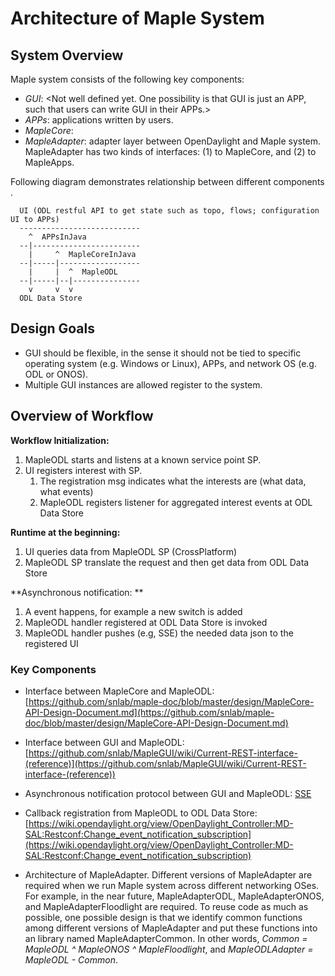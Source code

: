 # Architecture of Maple System


## System Overview

Maple system consists of the following key components:

* *GUI*: <Not well defined yet. One possibility is that GUI is just an APP, such that users can write GUI in their APPs.>
* *APPs*: applications written by users.
* *MapleCore*:
* *MapleAdapter<ODL>*: adapter layer between OpenDaylight and Maple system. MapleAdapter has two kinds of interfaces: (1) to MapleCore, and (2) to MapleApps.
  
Following diagram demonstrates relationship between different components .

      UI (ODL restful API to get state such as topo, flows; configuration UI to APPs)
      ---------------------------
        ^  APPsInJava
      --|------------------------
        |     ^  MapleCoreInJava
      --|-----|------------------
        |     |  ^  MapleODL
      --|-----|--|---------------
        v     v  v
      ODL Data Store


## Design Goals

* GUI should be flexible, in the sense it should not be tied to specific operating system (e.g. Windows or Linux), APPs, and network OS (e.g. ODL or ONOS).
* Multiple GUI instances are allowed register to the system.



## Overview of Workflow

**Workflow Initialization:**

1. MapleODL starts and listens at a known service point SP.
2. UI registers interest with SP.
    1. The registration msg indicates what the interests are (what data, what events)
    2. MapleODL registers listener for aggregated interest events at ODL Data Store

**Runtime at the beginning:**

1. UI queries data from MapleODL SP (CrossPlatform)
2. MapleODL SP translate the request and then get data from ODL Data Store

**Asynchronous notification: **

1. A event happens, for example a new switch is added
2. MapleODL handler registered at ODL Data Store is invoked
3. MapleODL handler pushes (e.g, SSE) the needed data json to the registered UI


### Key Components

* Interface between MapleCore and MapleODL: [https://github.com/snlab/maple-doc/blob/master/design/MapleCore-API-Design-Document.md](https://github.com/snlab/maple-doc/blob/master/design/MapleCore-API-Design-Document.md)

* Interface between GUI and MapleODL: [https://github.com/snlab/MapleGUI/wiki/Current-REST-interface-(reference)](https://github.com/snlab/MapleGUI/wiki/Current-REST-interface-(reference))

* Asynchronous notification protocol between GUI and MapleODL: [SSE](http://www.w3.org/TR/eventsource/)

* Callback registration from MapleODL to ODL Data Store: [https://wiki.opendaylight.org/view/OpenDaylight_Controller:MD-SAL:Restconf:Change_event_notification_subscription](https://wiki.opendaylight.org/view/OpenDaylight_Controller:MD-SAL:Restconf:Change_event_notification_subscription)
* Architecture of MapleAdapter. Different versions of MapleAdapter are required when we run Maple system across different networking OSes. For example, in the near future, MapleAdapterODL, MapleAdapterONOS, and MapleAdapterFloodlight are required. To reuse code as much as possible, one possible design is that we identify common functions among different versions of MapleAdapter and put these functions into an library named MapleAdapterCommon. In other words, *Common = MapleODL ^ MapleONOS ^ MapleFloodlight*, and *MapleODLAdapter = MapleODL - Common*.
